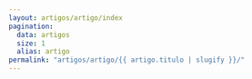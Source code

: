 ```yaml
---
layout: artigos/artigo/index
pagination:
  data: artigos
  size: 1
  alias: artigo
permalink: "artigos/artigo/{{ artigo.titulo | slugify }}/"
---
```

